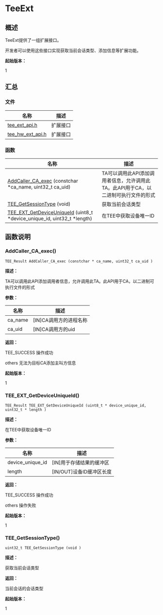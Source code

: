 # TeeExt


## 概述

TeeExt提供了一组扩展接口。

开发者可以使用这些接口实现获取当前会话类型、添加信息等扩展功能。

**起始版本：**

1


## 汇总


### 文件

| 名称 | 描述 | 
| -------- | -------- |
| [tee_ext_api.h](tee__ext__api_8h.md) | 扩展接口 | 
| [tee_hw_ext_api.h](tee__hw__ext__api_8h.md) | 扩展接口 | 


### 函数

| 名称 | 描述 | 
| -------- | -------- |
| [AddCaller_CA_exec](#addcaller_ca_exec) (constchar \*ca_name, uint32_t ca_uid) | TA可以调用此API添加调用者信息，允许调用此TA。此API用于CA，以二进制可执行文件的形式 | 
| [TEE_GetSessionType](#tee_getsessiontype) (void) | 获取当前会话类型 | 
| [TEE_EXT_GetDeviceUniqueId](#tee_ext_getdeviceuniqueid) (uint8_t \*device_unique_id, uint32_t \*length) | 在TEE中获取设备唯一ID | 


## 函数说明


### AddCaller_CA_exec()

```
TEE_Result AddCaller_CA_exec (constchar * ca_name, uint32_t ca_uid )
```

**描述：**

TA可以调用此API添加调用者信息，允许调用此TA。此API用于CA，以二进制可执行文件的形式

**参数：**

| 名称 | 描述 | 
| -------- | -------- |
| ca_name | [IN]CA调用方的进程名称 | 
| ca_uid | [IN]CA调用方的uid | 

**返回：**

TEE_SUCCESS 操作成功

others 无法为目标CA添加主叫方信息

**起始版本：**

1


### TEE_EXT_GetDeviceUniqueId()

```
TEE_Result TEE_EXT_GetDeviceUniqueId (uint8_t * device_unique_id, uint32_t * length )
```

**描述：**

在TEE中获取设备唯一ID

**参数：**

| 名称 | 描述 | 
| -------- | -------- |
| device_unique_id | [IN]用于存储结果的缓冲区 | 
| length | [IN/OUT]设备ID缓冲区长度 | 

**返回：**

TEE_SUCCESS 操作成功

others 操作失败

**起始版本：**

1


### TEE_GetSessionType()

```
uint32_t TEE_GetSessionType (void )
```

**描述：**

获取当前会话类型

**返回：**

当前会话的会话类型

**起始版本：**

1
